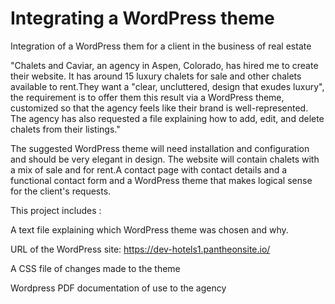 # Integrating a WordPress theme
Integration of a WordPress them for a client in the business of real estate

"Chalets and Caviar, an agency in Aspen, Colorado, has hired me to create their website. It has around 15 luxury chalets for sale and other chalets available to rent.They want a "clear, uncluttered, design that exudes luxury", the requirement is to offer them this result via a WordPress theme, customized so that the agency feels like their brand is well-represented. The agency has also requested a file explaining how to add, edit, and delete chalets from their listings."


The suggested WordPress theme will need installation and configuration and should be very elegant in design.
The website will contain chalets with a mix of sale and for rent.A contact page with contact details and a functional contact form
and a WordPress theme that makes logical sense for the client's requests.

This project includes :

A text file explaining which WordPress theme was chosen and why.


URL of the WordPress site: https://dev-hotels1.pantheonsite.io/


A CSS file of changes made to the theme


Wordpress PDF documentation of use to the agency
